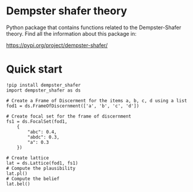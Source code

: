 # Dempster shafer theory

Python package that contains functions related to the Dempster-Shafer theory. Find all the information about this package in:

https://pypi.org/project/dempster-shafer/

# Quick start

```
!pip install dempster_shafer
import dempster_shafer as ds

# Create a Frame of Discerment for the items a, b, c, d using a list
fod1 = ds.FrameOfDiscernment(['a', 'b', 'c', 'd'])

# Create focal set for the frame of discernment
fs1 = ds.FocalSet(fod1, 
    {
        "abc": 0.4,
        "abdc": 0.3,
        "a": 0.3
    })

# Create lattice
lat = ds.Lattice(fod1, fs1)
# Compute the plausibility
lat.pl()
# Compute the belief
lat.bel()

```


